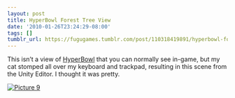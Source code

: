```yaml
---
layout: post
title: HyperBowl Forest Tree View
date: '2010-01-26T23:24:29-08:00'
tags: []
tumblr_url: https://fugugames.tumblr.com/post/110318419891/hyperbowl-forest-tree-view
---
```

This isn’t a view of [HyperBowl](http://hyperbowl3d.com/) that you can normally see in-game, but my cat stomped all over my keyboard and trackpad, resulting in this scene from the Unity Editor. I thought it was pretty.

[![](http://itshardtofondlepenguins.com/wp-content/uploads/2010/01/Picture-91.png "Picture 9")](http://itshardtofondlepenguins.com/wp-content/uploads/2010/01/Picture-91.png)

